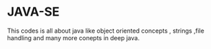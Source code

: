 # JAVA-SE
This codes is all about java like object oriented concepts , strings ,file handling and many more conepts in deep java.
